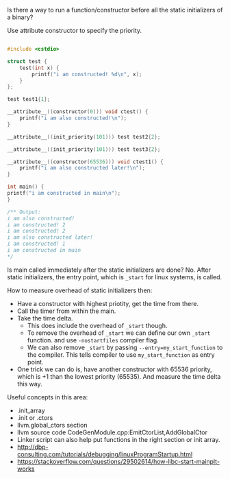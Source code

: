 Is there a way to run a function/constructor before all the static initializers of a binary?

Use attribute constructor to specify the priority.

```c

#include <cstdio>

struct test {
    test(int x) {
        printf("i am constructed! %d\n", x);
    }
};

test test1{1};

__attribute__((constructor(0))) void ctest() {
    printf("i am also constructed!\n");
}

__attribute__((init_priority(101))) test test2{2};

__attribute__((init_priority(101))) test test3{2};

__attribute__((constructor(65536))) void ctest1() {
    printf("i am also constructed later!\n");
}

int main() {
printf("i am constructed in main\n");
}

/** Output:
i am also constructed!
i am constructed! 2
i am constructed! 2
i am also constructed later!
i am constructed! 1
i am constructed in main
*/
```

Is main called immediately after the static initializers are done?
No. After static initializers, the entry point, which is `_start` for linux systems, is called.

How to measure overhead of static initializers then:
- Have a constructor with highest priotity, get the time from there.
- Call the timer from within the main.
- Take the time delta.
  - This does include the overhead of `_start` though.
  - To remove the overhead of `_start` we can define our own `_start` function. and use `-nostartfiles` compiler flag.
  - We can also remove `_start` by passing `--entry=my_start_function` to the compiler. This tells compiler to use `my_start_function` as entry point.
- One trick we can do is, have another constructor with 65536 priority, which is +1 than the lowest priority (65535). And measure the time delta this way.

Useful concepts in this area:
- .init_array
- .init or .ctors
- llvm.global_ctors section
- llvm source code CodeGenModule.cpp:EmitCtorList,AddGlobalCtor
- Linker script can also help put functions in the right section or init array.
- http://dbp-consulting.com/tutorials/debugging/linuxProgramStartup.html
- https://stackoverflow.com/questions/29502614/how-libc-start-mainplt-works
